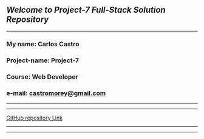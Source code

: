 ## **_Welcome to Project-7 Full-Stack Solution Repository_**

---

### **My name:** Carlos Castro

### **Project-name:** Project-7

### **Course:** Web Developer

### **e-mail:** castromorey@gmail.com

---

---

[GitHub repository Link](https://github.com/castromorey/Project-7/)

---

---
